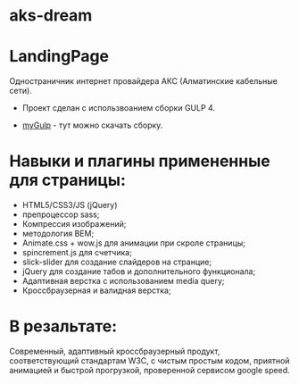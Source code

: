 # aks-dream


# LandingPage 

Одностраничник интернет провайдера АКС (Алматинские кабельные сети).


- Проект сделан с использвоанием сборки GULP 4.
* [myGulp](https://github.com/asianspirit/myGulp) - тут можно скачать сборку.

# Навыки и плагины примененные для страницы:

- HTML5/CSS3/JS (jQuery)
- препроцессор sass;
- Компрессия изображений;
- методология BEM;
- Animate.css + wow.js для анимации при скроле страницы;
- spincrement.js для счетчика;
- slick-slider для создание слайдеров на странцие;
- jQuery для создание табов и дополнительного функционала;
- Адаптивная верстка с использованием media query;
- Кроссбраузерная и валидная верстка;


# В резальтате:
 Современный, адаптивный кроссбраузерный продукт, соответствующий стандартам W3C, с чистым простым кодом, приятной анимацией и быстрой прогрузкой, проверенной сервисом google speed.
